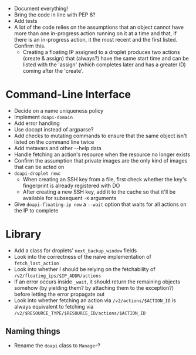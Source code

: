 - Document everything!
- Bring the code in line with PEP 8?
- Add tests
- A lot of the code relies on the assumptions that an object cannot have more
  than one in-progress action running on it at a time and that, if there is an
  in-progress action, it the most recent and the first listed.  Confirm this.
    - Creating a floating IP assigned to a droplet produces two actions (create
      & assign) that (always?) have the same start time and can be listed with
      the 'assign' (which completes later and has a greater ID) coming after
      the 'create'.

# Command-Line Interface

- Decide on a name uniqueness policy
- Implement `doapi-domain`
- Add error handling
- Use docopt instead of argparse?
- Add checks to mutating commands to ensure that the same object isn't listed
  on the command line twice
- Add metavars and other --help data
- Handle fetching an action's resource when the resource no longer exists
- Confirm the assumption that private images are the only kind of images that
  can be acted on
- `doapi-droplet new`:
    - When creating an SSH key from a file, first check whether the key's
      fingerprint is already registered with DO
    - After creating a new SSH key, add it to the cache so that it'll be
      available for subsequent `-K` arguments
- Give `doapi-floating-ip new` a `--wait` option that waits for all actions on
  the IP to complete

# Library

- Add a class for droplets' `next_backup_window` fields
- Look into the correctness of the naïve implementation of `fetch_last_action`
- Look into whether I should be relying on the fetchability of
  `/v2/floating_ips/$IP_ADDR/actions`
- If an error occurs inside `_wait`, it should return the remaining objects
  somehow (by yielding them? by attaching them to the exception?) before
  letting the error propagate out
- Look into whether fetching an action via `/v2/actions/$ACTION_ID` is always
  equivalent to fetching via
  `/v2/$RESOURCE_TYPE/$RESOURCE_ID/actions/$ACTION_ID`

## Naming things

- Rename the `doapi` class to `Manager`?
